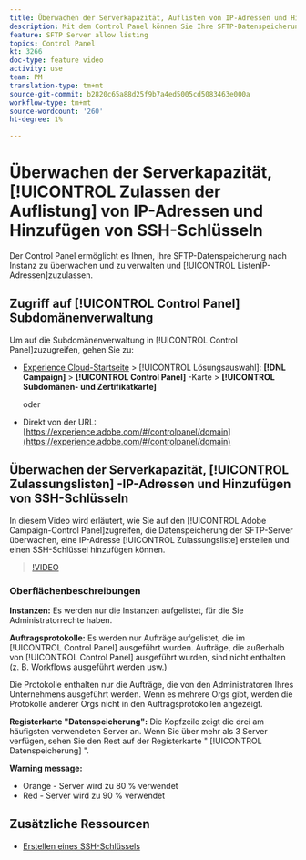 ```yaml
---
title: Überwachen der Serverkapazität, Auflisten von IP-Adressen und Hinzufügen von SSH-Schlüsseln
description: Mit dem Control Panel können Sie Ihre SFTP-Datenspeicherung nach Instanz und Zulassungsliste-IP-Adressen überwachen und verwalten.
feature: SFTP Server allow listing
topics: Control Panel
kt: 3266
doc-type: feature video
activity: use
team: PM
translation-type: tm+mt
source-git-commit: b2820c65a88d25f9b7a4ed5005cd5083463e000a
workflow-type: tm+mt
source-wordcount: '260'
ht-degree: 1%

---
```



# Überwachen der Serverkapazität, [!UICONTROL Zulassen der Auflistung] von IP-Adressen und Hinzufügen von SSH-Schlüsseln

Der Control Panel ermöglicht es Ihnen, Ihre SFTP-Datenspeicherung nach Instanz zu überwachen und zu verwalten und [!UICONTROL ListenIP-Adressen]zuzulassen.

## Zugriff auf [!UICONTROL Control Panel] Subdomänenverwaltung

Um auf die Subdomänenverwaltung in [!UICONTROL Control Panel]zuzugreifen, gehen Sie zu:

* [Experience Cloud-Startseite](https://experience.adobe.com/#/home) > [!UICONTROL Lösungsauswahl]: **[!DNL Campaign]** > **[!UICONTROL Control Panel]** -Karte > **[!UICONTROL Subdomänen- und Zertifikatkarte]**

   oder
* Direkt von der URL: [https://experience.adobe.com/#/controlpanel/domain](https://experience.adobe.com/#/controlpanel/domain)

## Überwachen der Serverkapazität, [!UICONTROL Zulassungslisten] -IP-Adressen und Hinzufügen von SSH-Schlüsseln

In diesem Video wird erläutert, wie Sie auf den [!UICONTROL Adobe Campaign-Control Panel]zugreifen, die Datenspeicherung der SFTP-Server überwachen, eine IP-Adresse [!UICONTROL Zulassungsliste] erstellen und einen SSH-Schlüssel hinzufügen können.

>[!VIDEO](https://video.tv.adobe.com/v/27270?quality=12)

### Oberflächenbeschreibungen

**Instanzen:** Es werden nur die Instanzen aufgelistet, für die Sie Administratorrechte haben.

**Auftragsprotokolle:** Es werden nur Aufträge aufgelistet, die im [!UICONTROL Control Panel] ausgeführt wurden. Aufträge, die außerhalb von [!UICONTROL Control Panel] ausgeführt wurden, sind nicht enthalten (z. B. Workflows ausgeführt werden usw.)

Die Protokolle enthalten nur die Aufträge, die von den Administratoren Ihres Unternehmens ausgeführt werden. Wenn es mehrere Orgs gibt, werden die Protokolle anderer Orgs nicht in den Auftragsprotokollen angezeigt.

**Registerkarte &quot;Datenspeicherung&quot;:** Die Kopfzeile zeigt die drei am häufigsten verwendeten Server an. Wenn Sie über mehr als 3 Server verfügen, sehen Sie den Rest auf der Registerkarte &quot; [!UICONTROL Datenspeicherung] &quot;.

**Warning message:**

* Orange - Server wird zu 80 % verwendet
* Red - Server wird zu 90 % verwendet

## Zusätzliche Ressourcen

* [Erstellen eines SSH-Schlüssels](/help/acc/monitoring-campaign-classic/control-panel/generate-ssh-key.md)
